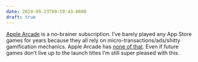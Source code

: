 ```yaml
---
date: 2019-09-23T09:59:43-0600
draft: true
---
```




[Apple Arcade](https://www.apple.com/apple-arcade/) is a no-brainer subscription. I’ve barely played any App Store games for years because they all rely on micro-transactions/ads/shitty gamification mechanics. Apple Arcade has [none of that](https://www.metafilter.com/183241/Imagine-not-being-screwed-with-while-you-play-mobile-games). Even if future games don’t live up to the launch titles I’m still super pleased with this.



